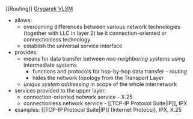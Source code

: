 [[Routing]]
[Grygarek VLSM](http://www.cs.vsb.cz/grygarek/SPS/lect/VLSM/VLSM.html)

- allows: 
	- overcoming differences between various network technologies (together with LLC in layer 2) be it connection-oriented or connectionless technology
	- establish the universal service interface
- provides: 
	- means for data transfer between *non-neighboring* systems using intermediate systems
		- functions and protocols for hop-by-hop data transfer - *routing*
		- hides the network topology from the Transport Layer
	- *unique system addressing* in scope of the whole internetwork
- services provided to the upper layer:
	- connection-oriented network service - X.25
	- connectionless network service - [[TCP-IP Protocol Suite|IP]], IPX
- examples: [[TCP-IP Protocol Suite|IP]] (Internet Protocol), IPX, X.25